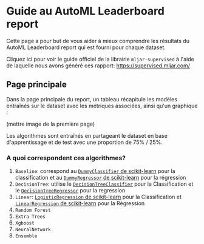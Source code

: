 # Guide au AutoML Leaderboard report

Cette page a pour but de vous aider à mieux comprendre les résultats du AutoML Leaderboard report qui est fourni pour chaque dataset.

Cliquez ici pour voir le guide officiel de la librairie `mljar-supervised` à l'aide de laquelle nous avons généré ces rapport: https://supervised.mljar.com/

## Page principale

Dans la page principale du report, un tableau récapitule les modèles entraînés sur le dataset avec les métriques associées, ainsi qu'un graphique :

(mettre image de la première page)




Les algorithmes sont entraînés en partageant le dataset en base d'apprentissage et de test avec une proportion de 75% / 25%.

### A quoi correspondent ces algorithmes?

1. `Baseline`: correspond au [`DummyClassifier` de scikit-learn](https://scikit-learn.org/stable/modules/generated/sklearn.dummy.DummyClassifier.html) pour la classification et au [`DummyRegressor` de scikit-learn](https://scikit-learn.org/stable/modules/generated/sklearn.dummy.DummyRegressor.html) pour la régression
2. `DecisionTree`: utilise le [`DecisionTreeClassifier`](https://scikit-learn.org/stable/modules/generated/sklearn.tree.DecisionTreeClassifier.html) pour la Classification et le [`DecisionTreeRegressor`](https://scikit-learn.org/stable/modules/generated/sklearn.tree.DecisionTreeRegressor.html) pour la regression
3. `Linear`: [`LogisticRegression` de scikit-learn](https://scikit-learn.org/0.16/modules/generated/sklearn.linear_model.LogisticRegression.html) pour la Classification et  [`LinearRegression` de scikit-learn](https://scikit-learn.org/stable/modules/generated/sklearn.linear_model.LinearRegression.html) pour la Régression
4. `Random Forest`
5. `Extra Trees`
6. `Xgboost`
7. `NeuralNetwork`
8. `Ensemble`

